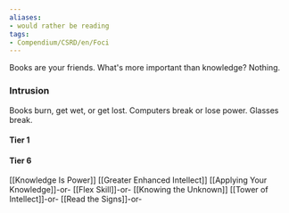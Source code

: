```yaml
---
aliases:
- would rather be reading
tags:
- Compendium/CSRD/en/Foci
---
```


Books are your friends. What's more important than knowledge? Nothing.
 ### Intrusion
Books burn, get wet, or get lost. Computers break or lose power. Glasses break.

#### Tier 1
#### Tier 6
[[Knowledge Is Power]]
[[Greater Enhanced Intellect]]
[[Applying Your Knowledge]]-or-
[[Flex Skill]]-or-
[[Knowing the Unknown]]
[[Tower of Intellect]]-or-
[[Read the Signs]]-or-

